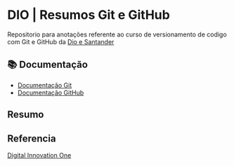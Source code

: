 # DIO | Resumos Git e GitHub

Repositorio para anotações referente ao curso de versionamento de codigo com Git e GitHub da [Dio e Santander](https://web.dio.me/track/santander-2024-backend-com-java)

## 📚 Documentação
- [Documentação Git](https://git-scm.com/doc)
- [Documentação GitHub](https://docs.github.com/pt)

## Resumo 

## Referencia 
[Digital Innovation One](https://web.dio.me/track/santander-2024-backend-com-java)